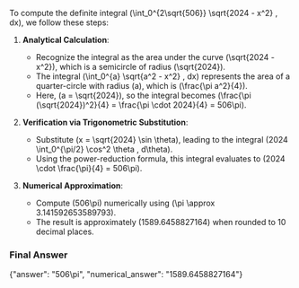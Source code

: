 To compute the definite integral \(\int_0^{2\sqrt{506}} \sqrt{2024 - x^2} \, dx\), we follow these steps:

1. **Analytical Calculation**:
   - Recognize the integral as the area under the curve \(\sqrt{2024 - x^2}\), which is a semicircle of radius \(\sqrt{2024}\).
   - The integral \(\int_0^{a} \sqrt{a^2 - x^2} \, dx\) represents the area of a quarter-circle with radius \(a\), which is \(\frac{\pi a^2}{4}\).
   - Here, \(a = \sqrt{2024}\), so the integral becomes \(\frac{\pi (\sqrt{2024})^2}{4} = \frac{\pi \cdot 2024}{4} = 506\pi\).

2. **Verification via Trigonometric Substitution**:
   - Substitute \(x = \sqrt{2024} \sin \theta\), leading to the integral \(2024 \int_0^{\pi/2} \cos^2 \theta \, d\theta\).
   - Using the power-reduction formula, this integral evaluates to \(2024 \cdot \frac{\pi}{4} = 506\pi\).

3. **Numerical Approximation**:
   - Compute \(506\pi\) numerically using \(\pi \approx 3.141592653589793\).
   - The result is approximately \(1589.6458827164\) when rounded to 10 decimal places.

### Final Answer
{"answer": "506\\pi", "numerical_answer": "1589.6458827164"}